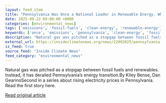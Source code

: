 ```yaml
---
layout: feed_item
title: "Pennsylvania Was Once a National Leader in Renewable Energy. What Happened?"
date: 2025-09-22 09:00:00 +0000
categories: [environmental_news]
tags: ['emissions', 'fossil-fuels', 'clean-energy', 'renewable-energy']
keywords: ['once', 'emissions', 'pennsylvania', 'clean-energy', 'fossil-fuels', 'national', 'renewable-energy']
description: "Natural gas was pitched as a stopgap between fossil fuels and renewables"
external_url: https://insideclimatenews.org/news/22092025/pennsylvania-derailed-renewable-energy-transition/
is_feed: true
source_feed: "Inside Climate News"
feed_category: "environmental_news"
---
```


Natural gas was pitched as a stopgap between fossil fuels and renewables. Instead, it has derailed Pennsylvania’s energy transition.By Kiley Bense, Dan GearinoSecond in a series about rising electricity prices in Pennsylvania. Read the first story here.

[Read original article](https://insideclimatenews.org/news/22092025/pennsylvania-derailed-renewable-energy-transition/)
